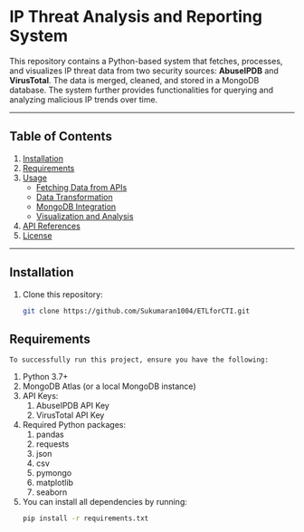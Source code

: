 # IP Threat Analysis and Reporting System

This repository contains a Python-based system that fetches, processes, and visualizes IP threat data from two security sources: **AbuseIPDB** and **VirusTotal**. The data is merged, cleaned, and stored in a MongoDB database. The system further provides functionalities for querying and analyzing malicious IP trends over time.

---

## Table of Contents

1. [Installation](#installation)
2. [Requirements](#requirements)
3. [Usage](#usage)
   - [Fetching Data from APIs](#fetching-data-from-apis)
   - [Data Transformation](#data-transformation)
   - [MongoDB Integration](#mongodb-integration)
   - [Visualization and Analysis](#visualization-and-analysis)
4. [API References](#api-references)
5. [License](#license)

---

## Installation

1. Clone this repository:
   ```bash
   git clone https://github.com/Sukumaran1004/ETLforCTI.git

## Requirements
    To successfully run this project, ensure you have the following:

1. Python 3.7+
2. MongoDB Atlas (or a local MongoDB instance)
3. API Keys:
    1. AbuseIPDB API Key
    2. VirusTotal API Key
4. Required Python packages:
    1. pandas
    2. requests
    3. json
    4. csv
    5. pymongo
    6. matplotlib
    7. seaborn
5. You can install all dependencies by running:
    ```bash
    pip install -r requirements.txt


